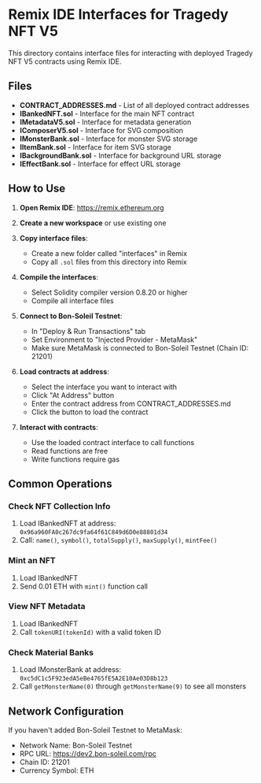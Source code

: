 # Remix IDE Interfaces for Tragedy NFT V5

This directory contains interface files for interacting with deployed Tragedy NFT V5 contracts using Remix IDE.

## Files

- **CONTRACT_ADDRESSES.md** - List of all deployed contract addresses
- **IBankedNFT.sol** - Interface for the main NFT contract
- **IMetadataV5.sol** - Interface for metadata generation
- **IComposerV5.sol** - Interface for SVG composition
- **IMonsterBank.sol** - Interface for monster SVG storage
- **IItemBank.sol** - Interface for item SVG storage
- **IBackgroundBank.sol** - Interface for background URL storage
- **IEffectBank.sol** - Interface for effect URL storage

## How to Use

1. **Open Remix IDE**: https://remix.ethereum.org

2. **Create a new workspace** or use existing one

3. **Copy interface files**:
   - Create a new folder called "interfaces" in Remix
   - Copy all `.sol` files from this directory into Remix

4. **Compile the interfaces**:
   - Select Solidity compiler version 0.8.20 or higher
   - Compile all interface files

5. **Connect to Bon-Soleil Testnet**:
   - In "Deploy & Run Transactions" tab
   - Set Environment to "Injected Provider - MetaMask"
   - Make sure MetaMask is connected to Bon-Soleil Testnet (Chain ID: 21201)

6. **Load contracts at address**:
   - Select the interface you want to interact with
   - Click "At Address" button
   - Enter the contract address from CONTRACT_ADDRESSES.md
   - Click the button to load the contract

7. **Interact with contracts**:
   - Use the loaded contract interface to call functions
   - Read functions are free
   - Write functions require gas

## Common Operations

### Check NFT Collection Info
1. Load IBankedNFT at address: `0x96a960FA0c267dc9fa64f61C849d6D0e88801d34`
2. Call: `name()`, `symbol()`, `totalSupply()`, `maxSupply()`, `mintFee()`

### Mint an NFT
1. Load IBankedNFT
2. Send 0.01 ETH with `mint()` function call

### View NFT Metadata
1. Load IBankedNFT
2. Call `tokenURI(tokenId)` with a valid token ID

### Check Material Banks
1. Load IMonsterBank at address: `0xc5dC1c5F923edA5eBe4765fE5A2E10Ae03D8b123`
2. Call `getMonsterName(0)` through `getMonsterName(9)` to see all monsters

## Network Configuration

If you haven't added Bon-Soleil Testnet to MetaMask:
- Network Name: Bon-Soleil Testnet
- RPC URL: https://dev2.bon-soleil.com/rpc
- Chain ID: 21201
- Currency Symbol: ETH